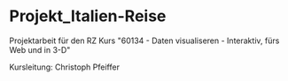 # Projekt_Italien-Reise
Projektarbeit für den RZ Kurs "60134 - Daten visualiseren - Interaktiv, fürs Web und in 3-D"

Kursleitung: Christoph Pfeiffer
